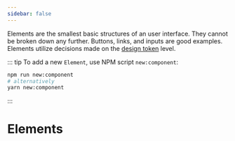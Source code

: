 ```yaml
---
sidebar: false
---
```


Elements are the smallest basic structures of an user interface. They cannot be broken down any further. Buttons, links, and inputs are good examples. Elements utilize decisions made on the [design token](./design-tokens.md) level.

::: tip
To add a new `Element`, use NPM script `new:component`:

```bash
npm run new:component
# alternatively
yarn new:component
```
:::

# Elements

<all-elements-list />

